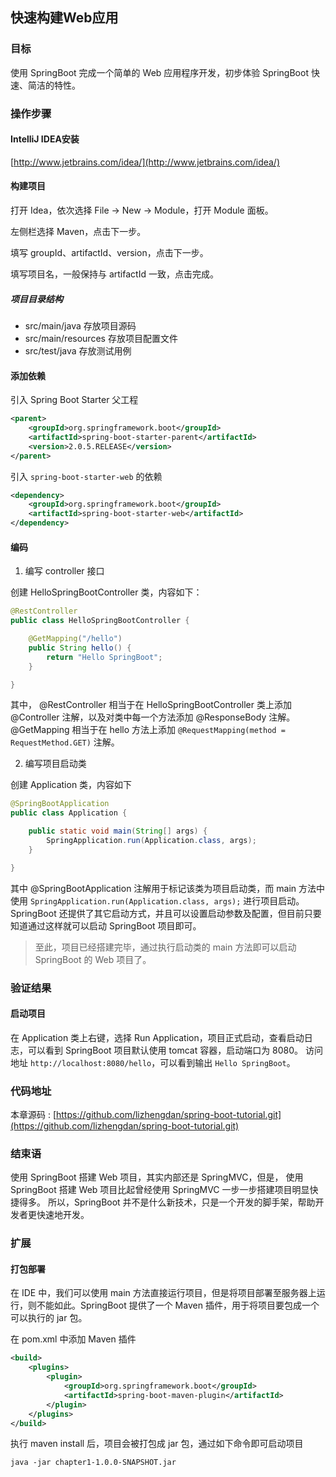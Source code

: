 快速构建Web应用
---------------

### 目标

使用 SpringBoot 完成一个简单的 Web 应用程序开发，初步体验 SpringBoot 快速、简洁的特性。

### 操作步骤

#### IntelliJ IDEA安装

[http://www.jetbrains.com/idea/](http://www.jetbrains.com/idea/)

#### 构建项目

打开 Idea，依次选择 File -> New -> Module，打开 Module 面板。

左侧栏选择 Maven，点击下一步。

填写 groupId、artifactId、version，点击下一步。

填写项目名，一般保持与 artifactId 一致，点击完成。

##### 项目目录结构

- src/main/java 存放项目源码
- src/main/resources 存放项目配置文件
- src/test/java 存放测试用例

#### 添加依赖

引入 Spring Boot Starter 父工程

```xml
<parent>
    <groupId>org.springframework.boot</groupId>
    <artifactId>spring-boot-starter-parent</artifactId>
    <version>2.0.5.RELEASE</version>
</parent>
```

引入 `spring-boot-starter-web` 的依赖

```xml
<dependency>
    <groupId>org.springframework.boot</groupId>
    <artifactId>spring-boot-starter-web</artifactId>
</dependency>
```

#### 编码

1. 编写 controller 接口

创建 HelloSpringBootController 类，内容如下：

```java
@RestController
public class HelloSpringBootController {

    @GetMapping("/hello")
    public String hello() {
        return "Hello SpringBoot";
    }

}
```

其中，
@RestController 相当于在 HelloSpringBootController 类上添加 @Controller 注解，以及对类中每一个方法添加 @ResponseBody 注解。
@GetMapping 相当于在 hello 方法上添加 `@RequestMapping(method = RequestMethod.GET)` 注解。

2. 编写项目启动类

创建 Application 类，内容如下

```java
@SpringBootApplication
public class Application {

    public static void main(String[] args) {
        SpringApplication.run(Application.class, args);
    }

}
```

其中 @SpringBootApplication 注解用于标记该类为项目启动类，而 main 方法中使用 `SpringApplication.run(Application.class, args);` 进行项目启动。
SpringBoot 还提供了其它启动方式，并且可以设置启动参数及配置，但目前只要知道通过这样就可以启动 SpringBoot 项目即可。

> 至此，项目已经搭建完毕，通过执行启动类的 main 方法即可以启动 SpringBoot 的 Web 项目了。

### 验证结果

#### 启动项目

在 Application 类上右键，选择 Run Application，项目正式启动，查看启动日志，可以看到 SpringBoot 项目默认使用 tomcat 容器，启动端口为 8080。
访问地址 `http://localhost:8080/hello`，可以看到输出 `Hello SpringBoot`。

### 代码地址

本章源码 : [https://github.com/lizhengdan/spring-boot-tutorial.git](https://github.com/lizhengdan/spring-boot-tutorial.git)

### 结束语

使用 SpringBoot 搭建 Web 项目，其实内部还是 SpringMVC，但是，
使用 SpringBoot 搭建 Web 项目比起曾经使用 SpringMVC 一步一步搭建项目明显快捷得多。
所以，SpringBoot 并不是什么新技术，只是一个开发的脚手架，帮助开发者更快速地开发。

### 扩展

#### 打包部署

在 IDE 中，我们可以使用 main 方法直接运行项目，但是将项目部署至服务器上运行，则不能如此。SpringBoot 提供了一个 Maven 插件，用于将项目要包成一个可以执行的 jar 包。

在 pom.xml 中添加 Maven 插件

```xml
<build>
    <plugins>
        <plugin>
            <groupId>org.springframework.boot</groupId>
            <artifactId>spring-boot-maven-plugin</artifactId>
        </plugin>
    </plugins>
</build>
```

执行 maven install 后，项目会被打包成 jar 包，通过如下命令即可启动项目

```
java -jar chapter1-1.0.0-SNAPSHOT.jar
```
